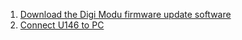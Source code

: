  

1. [Download the Digi Modu firmware update software](1.XCTU.md)
2. [Connect U146 to PC](2.ConnectController.md)

